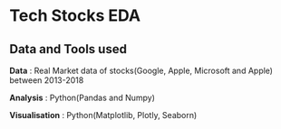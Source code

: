 # Tech Stocks EDA

Data and Tools used
--
**Data**          : Real Market data of stocks(Google, Apple, Microsoft and Apple) between 2013-2018

**Analysis**      : Python(Pandas and Numpy)

**Visualisation** : Python(Matplotlib, Plotly, Seaborn)
